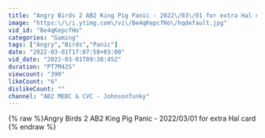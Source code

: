 ```yaml
---
title: "Angry Birds 2 AB2 King Pig Panic - 2022\/03\/01 for extra Hal card"
image: "https:\/\/i.ytimg.com\/vi\/Be4qKepcfHo\/hqdefault.jpg"
vid_id: "Be4qKepcfHo"
categories: "Gaming"
tags: ["Angry","Birds","Panic"]
date: "2022-03-01T17:07:58+03:00"
vid_date: "2022-03-01T09:38:45Z"
duration: "PT7M42S"
viewcount: "390"
likeCount: "6"
dislikeCount: ""
channel: "AB2 MEBC & CVC - Johnsonfunky"
---
```

{% raw %}Angry Birds 2 AB2 King Pig Panic - 2022/03/01 for extra Hal card {% endraw %}
